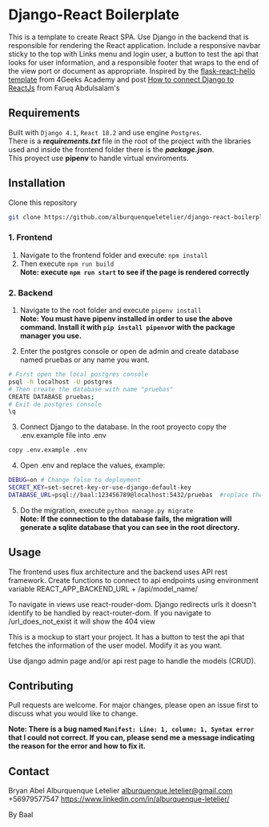 # Django-React Boilerplate

This is a template to create React SPA. Use Django in the backend that is responsible for rendering the React application. Include a responsive navbar sticky to the top with Links menu and login user, a button to test the api that looks for user information, and a responsible footer that wraps to the end of the view port or document as appropriate.
Inspired by the [flask-react-hello template](https://github.com/4GeeksAcademy/react-flask-hello) from 4Geeks Academy and post [How to connect Django to ReactJs](https://dev.to/nagatodev/how-to-connect-django-to-reactjs-1a71) from Faruq Abdulsalam's

## Requirements

Built with ```Django 4.1```, ```React 18.2``` and use engine ```Postgres```.  
There is a ***requirements.txt*** file in the root of the project with the libraries used and inside the frontend folder there is the ***package.json***.  
This proyect use **pipenv** to handle virtual enviroments. 

## Installation

Clone this repository
```bash
git clone https://github.com/alburquenqueletelier/django-react-boilerplate.git
```
### 1. Frontend

1. Navigate to the frontend folder and execute: ```npm install```
2. Then execute ```npm run build```  
**Note: execute ```npm run start``` to see if the page is rendered correctly**

### 2. Backend

1. Navigate to the root folder and execute ```pipenv install```  
**Note: You must have pipenv installed in order to use the above command. Install it with ```pip install pipenv```or with the package manager you use.**

2. Enter the postgres console or open de admin and create database named pruebas or any name you want. 
```bash
# First open the local postgres console
psql -h localhost -U postgres
# Then create the database with name "pruebas"
CREATE DATABASE pruebas;
# Exit de postgres console
\q
```

3. Connect Django to the database. In the root proyecto copy the .env.example file into .env
```bash
copy .env.example .env
```

4. Open .env and replace the values, example:
```bash
DEBUG=on # Change false to deployment
SECRET_KEY=set-secret-key-or-use-django-default-key
DATABASE_URL=psql://baal:123456789@localhost:5432/pruebas  #replace the values ​​with your postgres username and password 
```

5. Do the migration, execute ```python manage.py migrate```  
**Note: If the connection to the database fails, the migration will generate a sqlite database that you can see in the root directory.**


## Usage

The frontend uses flux architecture and the backend uses API rest framework. Create functions to connect to api endpoints using environment variable REACT_APP_BACKEND_URL + /api/model_name/

To navigate in views use react-rouder-dom. Django redirects urls it doesn't identify to be handled by react-router-dom. If you navigate to /url_does_not_exist it will show the 404 view

This is a mockup to start your project. It has a button to test the api that fetches the information of the user model. Modify it as you want.

Use django admin page and/or api rest page to handle the models (CRUD).


## Contributing

Pull requests are welcome. For major changes, please open an issue first
to discuss what you would like to change.

**Note: There is a bug named ```Manifest: Line: 1, column: 1, Syntax error``` 
that I could not correct. If you can, please send me a message indicating the reason for the error and how to fix it.**

## Contact

Bryan Abel Alburquenque Letelier
alburquenque.letelier@gmail.com
+56979577547
https://www.linkedin.com/in/alburquenque-letelier/

By Baal